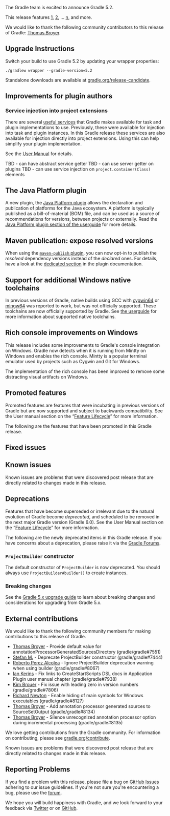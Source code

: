 The Gradle team is excited to announce Gradle 5.2.

This release features [1](), [2](), ... [n](), and more.

We would like to thank the following community contributors to this release of Gradle:
[Thomas Broyer](https://github.com/tbroyer).

## Upgrade Instructions

Switch your build to use Gradle 5.2 by updating your wrapper properties:

`./gradlew wrapper --gradle-version=5.2`

Standalone downloads are available at [gradle.org/release-candidate](https://gradle.org/release-candidate). 

## Improvements for plugin authors 

### Service injection into project extensions

There are several [useful services](userguide/custom_tasks.html#service_injection) that Gradle makes available for task and plugin implementations to use. Previously, these were available for injection into task and plugin instances. In this Gradle release these services are also available for injection directly into project extensions. Using this can help simplify your plugin implementation.

See the [User Manual](userguide/custom_plugins.html#service_injection) for details.

TBD - can have abstract service getter
TBD - can use server getter on plugins
TBD - can use service injection on `project.container(Class)` elements 

## The Java Platform plugin

A new plugin, the [Java Platform plugin](userguide/java_platform_plugin.html) allows the declaration and publication of platforms for the Java ecosystem.
A platform is typically published as a bill-of-material (BOM) file, and can be used as a source of recommendations for versions, between projects or externally.
Read the [Java Platform plugin section of the userguide](userguide/java_platform_plugin.html) for more details.

## Maven publication: expose resolved versions

When using the [`maven-publish` plugin](userguide/publishing_maven.html), you can now opt-in to publish the _resolved_ dependency versions instead of the _declared_ ones.
For details, have a look at the [dedicated section](userguide/publishing_maven.html#publishing_maven:resolved_dependencies) in the plugin documentation.

## Support for additional Windows native toolchains

In previous versions of Gradle, native builds using GCC with [cygwin64](https://www.cygwin.com/) or [mingw64](https://mingw-w64.org/doku.php) was reported to work, but was not officially supported.
These toolchains are now officially supported by Gradle.  See [the userguide](userguide/native_software.html#native-binaries:tool-chain-support) for more information about supported native toolchains.

## Rich console improvements on Windows

This release includes some improvements to Gradle's console integration on Windows. Gradle now detects when it is running from Mintty on Windows and enables the rich console. Mintty is a popular terminal emulator used by projects such as Cygwin and Git for Windows. 

The implementation of the rich console has been improved to remove some distracting visual artifacts on Windows. 

## Promoted features
Promoted features are features that were incubating in previous versions of Gradle but are now supported and subject to backwards compatibility.
See the User manual section on the “[Feature Lifecycle](userguide/feature_lifecycle.html)” for more information.

The following are the features that have been promoted in this Gradle release.

<!--
### Example promoted
-->

## Fixed issues

## Known issues

Known issues are problems that were discovered post release that are directly related to changes made in this release.

## Deprecations

Features that have become superseded or irrelevant due to the natural evolution of Gradle become *deprecated*, and scheduled to be removed
in the next major Gradle version (Gradle 6.0). See the User Manual section on the “[Feature Lifecycle](userguide/feature_lifecycle.html)” for more information.

The following are the newly deprecated items in this Gradle release. If you have concerns about a deprecation, please raise it via the [Gradle Forums](https://discuss.gradle.org).

<!--
### Example deprecation
-->

### `ProjectBuilder` constructor

The default constructor of `ProjectBuilder` is now deprecated.
You should always use `ProjectBuilder#builder()` to create instances.

### Breaking changes

<!-- summary and links -->

See the [Gradle 5.x upgrade guide](userguide/upgrading_version_5.html) to learn about breaking changes and considerations for upgrading from Gradle 5.x.

## External contributions

We would like to thank the following community members for making contributions to this release of Gradle.

 - [Thomas Broyer](https://github.com/tbroyer) - Provide default value for annotationProcessorGeneratedSourcesDirectory (gradle/gradle#7551)
 - [Stefan M.](https://github.com/StefMa) - Deprecate ProjectBuilder constructor (gradle/gradle#7444)
 - [Roberto Perez Alcolea](https://github.com/rpalcolea) - Ignore ProjectBuilder deprecation warning when using builder (gradle/gradle#8067)
 - [Ian Kerins](https://github.com/isker) - Fix links to CreateStartScripts DSL docs in Application Plugin user manual chapter (gradle/gradle#7938)
 - [Kim Brouer](https://github.com/brouer) - Fix issue with leading zero in version numbers (gradle/gradle#7806)
 - [Richard Newton](https://github.com/ricnewton) - Enable hiding of main symbols for Windows executables (gradle/gradle#8127)
 - [Thomas Broyer](https://github.com/tbroyer) - Add annotation processor generated sources to SourceSetOutput (gradle/gradle#8134)
 - [Thomas Broyer](https://github.com/tbroyer) - Silence unrecognized annotation processor option during incremental processing (gradle/gradle#8135)
 
We love getting contributions from the Gradle community. For information on contributing, please see [gradle.org/contribute](https://gradle.org/contribute).

Known issues are problems that were discovered post release that are directly related to changes made in this release.

## Reporting Problems

If you find a problem with this release, please file a bug on [GitHub Issues](https://github.com/gradle/gradle/issues) adhering to our issue guidelines. 
If you're not sure you're encountering a bug, please use the [forum](https://discuss.gradle.org/c/help-discuss).

We hope you will build happiness with Gradle, and we look forward to your feedback via [Twitter](https://twitter.com/gradle) or on [GitHub](https://github.com/gradle).
